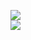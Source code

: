 [![](https://img.shields.io/badge/Made%20With-Github%20Spray-lightgrey.svg?style=for-the-badge&logo=github)](https://github.com/Annihil/github-spray#28787)  
[![](https://i.imgur.com/2DrTn0Z.gif)](https://github.com/Annihil/github-spray)